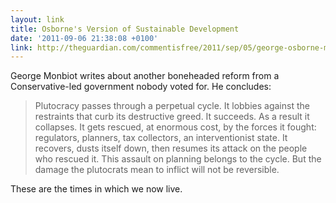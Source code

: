 ```yaml
---
layout: link
title: Osborne's Version of Sustainable Development
date: '2011-09-06 21:38:08 +0100'
link: http://theguardian.com/commentisfree/2011/sep/05/george-osborne-motorway-sustainable-development
---
```

George Monbiot writes about another boneheaded reform from a Conservative-led government nobody voted for. He concludes:

> Plutocracy passes through a perpetual cycle. It lobbies against the restraints that curb its destructive greed. It succeeds. As a result it collapses. It gets rescued, at enormous cost, by the forces it fought: regulators, planners, tax collectors, an interventionist state. It recovers, dusts itself down, then resumes its attack on the people who rescued it. This assault on planning belongs to the cycle. But the damage the plutocrats mean to inflict will not be reversible.

These are the times in which we now live.